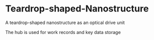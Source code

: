 # Teardrop-shaped-Nanostructure
A teardrop-shaped nanostructure as an optical drive unit

The hub is used for work records and key data storage
